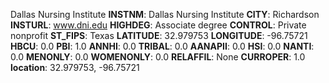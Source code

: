 
Dallas Nursing Institute
**INSTNM**: Dallas Nursing Institute
**CITY**: Richardson
**INSTURL**: www.dni.edu
**HIGHDEG**: Associate degree
**CONTROL**: Private nonprofit
**ST_FIPS**: Texas
**LATITUDE**: 32.979753
**LONGITUDE**: -96.75721
**HBCU**: 0.0
**PBI**: 1.0
**ANNHI**: 0.0
**TRIBAL**: 0.0
**AANAPII**: 0.0
**HSI**: 0.0
**NANTI**: 0.0
**MENONLY**: 0.0
**WOMENONLY**: 0.0
**RELAFFIL**: None
**CURROPER**: 1.0
**location**: 32.979753, -96.75721